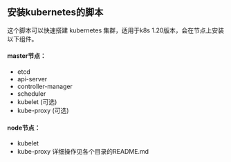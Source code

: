## 安装kubernetes的脚本
这个脚本可以快速搭建 kubernetes 集群，适用于k8s 1.20版本，会在节点上安装以下组件。
#### master节点：
+ etcd
+ api-server
+ controller-manager
+ scheduler
+ kubelet (可选)
+ kube-proxy (可选)

#### node节点：
+ kubelet
+ kube-proxy
详细操作见各个目录的README.md
